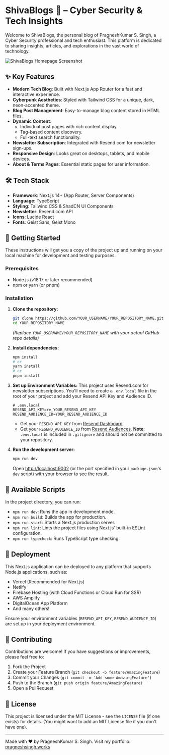 
# ShivaBlogs 🚀 – Cyber Security & Tech Insights

Welcome to ShivaBlogs, the personal blog of PragneshKumar S. Singh, a Cyber Security professional and tech enthusiast. This platform is dedicated to sharing insights, articles, and explorations in the vast world of technology.

![ShivaBlogs Homepage Screenshot]([https://placehold.co/800x400.png?text=ShivaBlogs+Screenshot](https://github.com/pragnesh-singh-rajput/ShivaBlogs/blob/master/src/app/Screenshot%202025-05-27%20015550.png))

## ✨ Key Features

*   **Modern Tech Blog**: Built with Next.js App Router for a fast and interactive experience.
*   **Cyberpunk Aesthetics**: Styled with Tailwind CSS for a unique, dark, neon-accented theme.
*   **Blog Post Management**: Easy-to-manage blog content stored in HTML files.
*   **Dynamic Content**:
    *   Individual post pages with rich content display.
    *   Tag-based content discovery.
    *   Full-text search functionality.
*   **Newsletter Subscription**: Integrated with Resend.com for newsletter sign-ups.
*   **Responsive Design**: Looks great on desktops, tablets, and mobile devices.
*   **About & Terms Pages**: Essential static pages for user information.

## 🛠️ Tech Stack

*   **Framework**: Next.js 14+ (App Router, Server Components)
*   **Language**: TypeScript
*   **Styling**: Tailwind CSS & ShadCN UI Components
*   **Newsletter**: Resend.com API
*   **Icons**: Lucide React
*   **Fonts**: Geist Sans, Geist Mono

## 🏁 Getting Started

These instructions will get you a copy of the project up and running on your local machine for development and testing purposes.

### Prerequisites

*   Node.js (v18.17 or later recommended)
*   npm or yarn (or pnpm)

### Installation

1.  **Clone the repository:**
    ```bash
    git clone https://github.com/YOUR_USERNAME/YOUR_REPOSITORY_NAME.git
    cd YOUR_REPOSITORY_NAME
    ```
    *(Replace `YOUR_USERNAME/YOUR_REPOSITORY_NAME` with your actual GitHub repo details)*

2.  **Install dependencies:**
    ```bash
    npm install
    # or
    yarn install
    # or
    pnpm install
    ```

3.  **Set up Environment Variables:**
    This project uses Resend.com for newsletter subscriptions. You'll need to create a `.env.local` file in the root of your project and add your Resend API Key and Audience ID.
    ```env
    # .env.local
    RESEND_API_KEY=re_YOUR_RESEND_API_KEY
    RESEND_AUDIENCE_ID=YOUR_RESEND_AUDIENCE_ID
    ```
    *   Get your `RESEND_API_KEY` from [Resend Dashboard](https://resend.com/api-keys).
    *   Get your `RESEND_AUDIENCE_ID` from [Resend Audiences](https://resend.com/audiences).
    **Note**: `.env.local` is included in `.gitignore` and should not be committed to your repository.

4.  **Run the development server:**
    ```bash
    npm run dev
    ```
    Open [http://localhost:9002](http://localhost:9002) (or the port specified in your `package.json`'s `dev` script) with your browser to see the result.

## 📜 Available Scripts

In the project directory, you can run:

*   `npm run dev`: Runs the app in development mode.
*   `npm run build`: Builds the app for production.
*   `npm run start`: Starts a Next.js production server.
*   `npm run lint`: Lints the project files using Next.js' built-in ESLint configuration.
*   `npm run typecheck`: Runs TypeScript type checking.

## 🚀 Deployment

This Next.js application can be deployed to any platform that supports Node.js applications, such as:
*   Vercel (Recommended for Next.js)
*   Netlify
*   Firebase Hosting (with Cloud Functions or Cloud Run for SSR)
*   AWS Amplify
*   DigitalOcean App Platform
*   And many others!

Ensure your environment variables (`RESEND_API_KEY`, `RESEND_AUDIENCE_ID`) are set up in your deployment environment.

## 🤝 Contributing

Contributions are welcome! If you have suggestions or improvements, please feel free to:
1.  Fork the Project
2.  Create your Feature Branch (`git checkout -b feature/AmazingFeature`)
3.  Commit your Changes (`git commit -m 'Add some AmazingFeature'`)
4.  Push to the Branch (`git push origin feature/AmazingFeature`)
5.  Open a PullRequest

## 📝 License

This project is licensed under the MIT License - see the `LICENSE` file (if one exists) for details. (You might want to add an MIT License file if you don't have one).

---

Made with ❤️ by PragneshKumar S. Singh.
Visit my portfolio: [pragneshsingh.works](https://pragneshsingh.works/)
